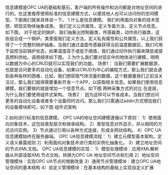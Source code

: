 信息建模是OPC UA的基础和基石，客户端的所有操作和访问都是对地址空间的进行的。在这里推荐使用标准的信息建模方式，以便其他人也可以访问你的空间模型。下面我们就来具体说一下。
1.什么是信息建模。
我们利用面向对象的技术思想，把现实物体抽象成类。
我们定义公共属性，定义专属方法，定义节点信息。如下图。
对于给定的锅炉，我们抽象出控制器类，传感器类，动作执行器类，这些组合成一个锅炉。类里面我们定义方法，定义私有属性和公共属性，以上我们获得了一个完整的锅炉抽象。当我们通过温度传感器获得当前温度数据后，我们可用于监控当前锅炉状态，如果温度高于或低于阈值，我们通过动作执行器来降低或提高燃料供给。调用顺序如下图。
2.为什么我们要对现实中的物体进行建模，明明以数据为中心的CRUD就可以实现我们的功能。
场景1：
当我们需要扩展数据源，也就是访问更多的自动化设备。如果以CRUD为中心的编程方式，那么我们就会遇到各种各样的困难，比如，我们想获取气体流量的数据，这个数据量我们之前没关注过，那么我们就得需要重新开发一个APP，以获取相关信息。如果我们使用信息建模，我们要做的就是增加一个信息节点。如下图
两种采集方式的对比
在底层，为什么我们要使用组件式架构。
场景2：
因为这样可以节省成本。当我们想访问更多的自动化设备或者多个设备同时访问。那么我们只需通过addin方式增加我们的设备模块即可。如下图
组件式架构

2.如何进行标准的信息建模。
OPC UA的地址空间建模遵循以下原则：
1）使用面向对象技术，这包括类型层次和继承结构。
2）类型信息对外显示，并以相同的方式访问实例。
3）节点通过引用以各种方式连接，形成全网状结构。
4）OPC UA信息建模始终在服务器端。
OPC UA信息建模流程：
1）建立元模型基本架构，定义语义暴露规则
2）利用面向对象技术进行类的实例化抽象化。
3）建立地址空间的节点XML文档。
OPC UA信息建模的实现：
1）模型处理模块：应用XML解析器从外部读取XML节点文档，转换为OPC UA 地址空间节点和引用
2）地址空间管理模块：实现OPC UA节点的增删改查
3）通用节点管理模块：建立OPC UA地址空间的基本结构
4）自定义管理模块：在基本结构的基础上实现自定义扩展
<!--stackedit_data:
eyJoaXN0b3J5IjpbMzQwMzE2OTkzLC0xNTQwMDcxMjkzLC00MT
MwMzgzNzMsMTY1ODE1NDg3NiwtMTM3OTQ1MTA0OF19
-->